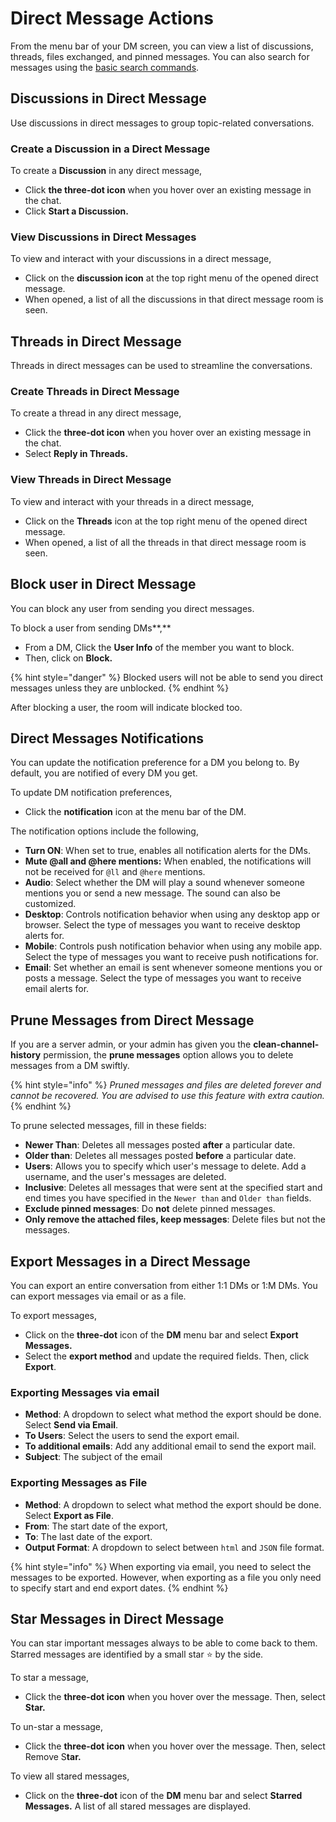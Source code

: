 # Direct Message Actions

From the menu bar of your DM screen, you can view a list of discussions, threads, files exchanged, and pinned messages. You can also search for messages using the [basic search commands](../discussions/search-messages-in-discussion.md#basic-search-commands).

## Discussions in Direct Message&#x20;

Use discussions in direct messages to group topic-related conversations.

### Create a Discussion in a Direct Message

To create a **Discussion** in any direct message,

* Click **the three-dot icon** when you hover over an existing message in the chat.
* Click **Start a Discussion.**

### View Discussions in Direct Messages

To view and interact with your discussions in a direct message,&#x20;

* Click on the **discussion icon** at the top right menu of the opened direct message.
* When opened, a list of all the discussions in that direct message room is seen.

## Threads in Direct Message

Threads in direct messages can be used to streamline the conversations.

### Create Threads in Direct Message

To create a thread in any direct message,

* Click the **three-dot icon** when you hover over an existing message in the chat.
* Select **Reply in Threads.**

### View Threads in Direct Message

To view and interact with your threads in a direct message,&#x20;

* Click on the **Threads** icon at the top right menu of the opened direct message.
* When opened, a list of all the threads in that direct message room is seen.

## Block user in Direct Message

You can block any user from sending you direct messages.

To block a user from sending DMs**,**

* From a DM, Click the **User Info** of the member you want to block.
* Then,  click on **Block.**

{% hint style="danger" %}
Blocked users will not be able to send you direct messages unless they are unblocked.
{% endhint %}

After blocking a user, the room will indicate blocked too.

## Direct Messages Notifications

You can update the notification preference for a DM you belong to. By default, you are notified of every DM you get.

To update DM notification preferences,&#x20;

* Click the **notification** icon at the menu bar of the DM.

The notification options include the following,

* **Turn ON**: When set to true, enables all notification alerts for the DMs.
* **Mute @all and @here mentions:** When enabled, the notifications will not be received for `@ll` and `@here` mentions.
* **Audio**: Select whether the DM will play a sound whenever someone mentions you or send a new message. The sound can also be customized.
* **Desktop**: Controls notification behavior when using any desktop app or browser. Select the type of messages you want to receive desktop alerts for.
* **Mobile**: Controls push notification behavior when using any mobile app.  Select the type of messages you want to receive push notifications for.
* **Email**: Set whether an email is sent whenever someone mentions you or posts a message.  Select the type of messages you want to receive email alerts for.

## Prune Messages from Direct Message

If you are a server admin, or your admin has given you the **clean-channel-history** permission, the **prune messages** option allows you to delete messages from a DM swiftly.

{% hint style="info" %}
_Pruned messages and files are deleted forever and cannot be recovered. You are advised to use this feature with extra caution._
{% endhint %}

To prune selected messages, fill in these fields:

* **Newer Than**: Deletes all messages posted **after** a particular date.
* **Older than**: Deletes all messages posted **before** a particular date.
* **Users**:  Allows you to specify which user's message to delete. Add a username, and the user's messages are deleted.
* **Inclusive**: Deletes all messages that were sent  at the specified start and end times you have specified in the `Newer than` and `Older than` fields.
* **Exclude pinned messages**: Do **not** delete pinned messages.
* **Only remove the attached files, keep messages**: Delete files but not the messages.

## Export Messages in a Direct Message

You can export an entire conversation from either 1:1 DMs or 1:M DMs. You can export messages via email or as a file.

To export messages,&#x20;

* Click on the **three-dot** icon of the **DM**  menu bar and select **Export Messages.**
* Select the **export method** and update the required fields. Then, click **Export**.

### Exporting Messages via email

* **Method**: A dropdown to select what method the export should be done. Select **Send via Email**.
* **To Users**: Select the users to send the export email.
* **To additional emails**: Add any additional email to send the export mail.
* **Subject**: The subject of the email

### Exporting Messages as File

* **Method**: A dropdown to select what method the export should be done. Select **Export as File**.
* **From**: The start date of the export,
* **To**: The last date of the export.
* **Output Format**: A dropdown to select between `html` and `JSON` file format.

{% hint style="info" %}
When exporting via email, you need to select the messages to be exported. However, when exporting as a file you only need to specify start and end export dates.
{% endhint %}

## Star Messages in Direct Message

You can star important messages always to be able to come back to them. Starred messages are identified by a small star ⭐ by the side.

To star a message,&#x20;

* Click the **three-dot icon** when you hover over the message. Then, select **Star.**

To un-star a message,&#x20;

* Click the **three-dot icon** when you hover over the message. Then, select Remove S**tar.**

To view all stared messages,&#x20;

* Click on the **three-dot** icon of the **DM**  menu bar and select **Starred Messages.** A list of all stared messages are displayed.

##

